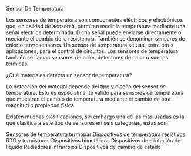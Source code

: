 Sensor De Temperatura

Los sensores de temperatura son componentes eléctricos y electrónicos que, en calidad de sensores, 
permiten medir la temperatura mediante una señal eléctrica determinada. Dicha señal puede enviarse 
directamente o mediante el cambio de la resistencia. También se denominan sensores de calor o termosensores. 
Un sensor de temperatura se usa, entre otras aplicaciones, para el control de circuitos. Los sensores de temperatura también se llaman sensores de calor,
detectores de calor o sondas térmicas.



¿Qué materiales detecta un sensor de temperatura?

La detección del material depende del tipo y diseño del sensor de temperatura. Esto es especialmente válido para sensores de temperatura que muestran el
cambio de temperatura mediante el cambio de otra magnitud o propiedad física.

Existen muchas clasificaciones, sin embargo una de las más usadas es la que clasifica a este tipo de sensores en seis categorías, estas son:

Sensores de temperatura termopar
Dispositivos de temperatura resistivos RTD y termistores
Dispositivos bimetálicos
Dispositivos de dilatación de líquido
Radiadores infrarrojos
Dispositivos de cambio de estado

